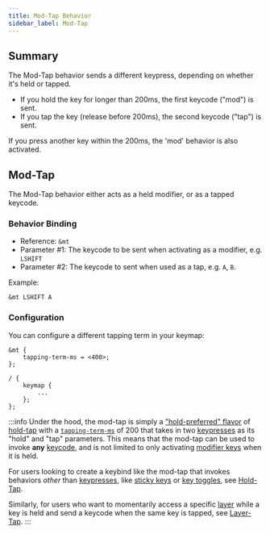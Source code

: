 ```yaml
---
title: Mod-Tap Behavior
sidebar_label: Mod-Tap
---
```


## Summary

The Mod-Tap behavior sends a different keypress, depending on whether it's held or tapped.

- If you hold the key for longer than 200ms, the first keycode ("mod") is sent.
- If you tap the key (release before 200ms), the second keycode ("tap") is sent.

If you press another key within the 200ms, the 'mod' behavior is also activated.

## Mod-Tap

The Mod-Tap behavior either acts as a held modifier, or as a tapped keycode.

### Behavior Binding

- Reference: `&mt`
- Parameter #1: The keycode to be sent when activating as a modifier, e.g. `LSHIFT`
- Parameter #2: The keycode to sent when used as a tap, e.g. `A`, `B`.

Example:

```
&mt LSHIFT A
```

### Configuration

You can configure a different tapping term in your keymap:

```
&mt {
    tapping-term-ms = <400>;
};

/ {
    keymap {
        ...
    };
};
```

:::info
Under the hood, the mod-tap is simply a ["hold-preferred" flavor](hold-tap.md/#flavors) of [hold-tap](hold-tap.md) with a [`tapping-term-ms`](hold-tap.md/#tapping-term-ms) of 200 that takes in two [keypresses](key-press.md) as its "hold" and "tap" parameters. This means that the mod-tap can be used to invoke **any** [keycode](../codes/index.mdx), and is not limited to only activating [modifier keys](../codes/modifiers.mdx) when it is held.

For users looking to create a keybind like the mod-tap that invokes behaviors _other_ than [keypresses](key-press.md), like [sticky keys](sticky-key.md) or [key toggles](key-toggle.md), see [Hold-Tap](hold-tap.md).

Similarly, for users who want to momentarily access a specific [layer](../features/keymaps#layers) while a key is held and send a keycode when the same key is tapped, see [Layer-Tap](layers.md/#layer-tap).
:::
